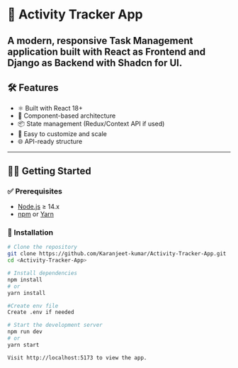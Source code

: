 # 🚀 Activity Tracker App

## A modern, responsive Task Management application built with React as Frontend and Django as Backend with Shadcn for UI.

## 🛠️ Features

- ⚛️ Built with React 18+
- 🧾 Component-based architecture
- 📦 State management (Redux/Context API if used)
- 🔧 Easy to customize and scale
- 🌐 API-ready structure

---

## 🧑‍💻 Getting Started

### ✅ Prerequisites

- [Node.js](https://nodejs.org/) ≥ 14.x
- [npm](https://www.npmjs.com/) or [Yarn](https://yarnpkg.com/)

### 🚀 Installation

```bash
# Clone the repository
git clone https://github.com/Karanjeet-kumar/Activity-Tracker-App.git
cd <Activity-Tracker-App>

# Install dependencies
npm install
# or
yarn install

#Create env file
Create .env if needed

# Start the development server
npm run dev
# or
yarn start

Visit http://localhost:5173 to view the app.
```
